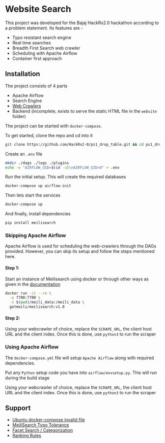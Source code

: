 # Website Search

This project was developed for the Bajaj HackRx2.0 hackathon according to a problem statement. Its features are - 

- Typo resistant search engine
- Real time searches
- Breadth First Search web crawler
- Scheduling with Apache Airflow
- Container first approach

## Installation

The project consists of 4 parts
- Apache Airflow
- Search Engine
- [Web Crawlers](./dags/README.md)
- Backend (incomplete, exists to serve the static HTML file in the `website` folder)

The project can be started with `docker-compose`.


To get started, clone the repo and cd into it 
```bash
git clone https://github.com/HackRx2-0/ps1_drop_table.git && cd ps1_drop_table
```

Create an `.env` file 
```bash
mkdir ./dags ./logs ./plugins
echo -e "AIRFLOW_UID=$(id -u)\nAIRFLOW_GID=0" > .env
```

Run the initial setup. This will create the required databases
```bash
docker-compose up airflow-init
```

Then lets start the services
```bash
docker-compose up
```

And finally, install dependencies
```bash
pip install meilisearch
```


### Skipping Apache Airflow

Apache Airflow is used for scheduling the web-crawlers through the DAGs provided. However, you can skip its setup and follow the steps mentioned here.

#### Step 1: 
Start an instance of Meilisearch using docker or through other ways as given in the [documentation](https://docs.meilisearch.com/learn/getting_started/quick_start.html)

```bash
docker run -it --rm \
  -p 7700:7700 \
  -v $(pwd)/meili_data:/meili_data \
  getmeili/meilisearch:v1.0

```

#### Step 2: 

Using your webcrawler of choice, replace the `SCRAPE_URL`, the client host URL and the client index. Once this is done, use `python3` to run the scraper

### Using Apache Airflow
The `docker-compose.yml` file will setup `Apache Airflow` along with required dependencies.

Put any `Python` setup code you have into `airflow/envsetup.py`. This will run during the build stage

Using your webcrawler of choice, replace the `SCRAPE_URL`, the client host URL and the client index. Once this is done, use `python3` to run the scraper

## Support

- [Ubuntu docker-compose invalid file](https://github.com/apache/airflow/discussions/14362)
- [MeiliSearch Typo Tolerance](https://docs.meilisearch.com/reference/under_the_hood/typotolerance.html#typo-tolerance-rules)
- [Facet Search / Categorization](https://docs.meilisearch.com/reference/features/faceted_search.html#setting-up-facets)
- [Ranking Rules](https://docs.meilisearch.com/reference/features/settings.html#ranking-rules)

